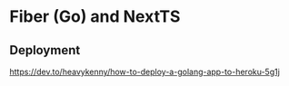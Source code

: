 # Fiber (Go) and NextTS

## Deployment

https://dev.to/heavykenny/how-to-deploy-a-golang-app-to-heroku-5g1j